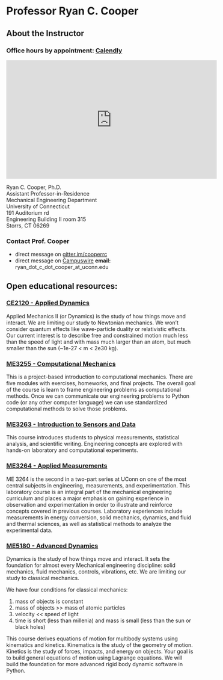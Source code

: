 # Professor Ryan C. Cooper
## About the Instructor
### __Office hours__ by appointment: [Calendly](https://calendly.com/ryan-c-cooper/30min)

<iframe width="560" height="315"
src="https://www.youtube.com/embed/pvdID82aMEg" frameborder="0"
allow="accelerometer; autoplay; clipboard-write; encrypted-media;
gyroscope; picture-in-picture" allowfullscreen></iframe>

Ryan C. Cooper, Ph.D.\
Assistant Professor-in-Residence\
Mechanical Engineering Department\
University of Connecticut\
191 Auditorium rd\
Engineering Building II room 315\
Storrs, CT 06269

### Contact Prof. Cooper

- direct message on [gitter.im/cooperrc](https://gitter.im/cooperrc)
- direct message on [Campuswire](https://campuswire.com/)
__email:__ ryan_dot_c_dot_cooper_at_uconn.edu


## Open educational resources:

### [CE2120 - Applied Dynamics](https://cooperrc.github.io/engineering-dynamics)

Applied Mechanics II (or Dynamics) is the study of how things move and
interact. We are limiting our study to Newtonian mechanics. We won’t
consider quantum effects like wave-particle duality or relativistic
effects. Our current interest is to describe free and constrained motion
much less than the speed of light and with mass much larger than an
atom, but much smaller than the sun (~1e-27 < m < 2e30 kg).

### [ME3255 - Computational Mechanics](https://cooperrc.github.io/computational-mechanics)

This is a project-based introduction to computational mechanics. There
are five modules with exercises, homeworks, and final projects. The
overall goal of the course is learn to frame engineering problems as
computational methods. Once we can communicate our engineering problems
to Python code (or any other computer language) we can use standardized
computational methods to solve those problems.

### [ME3263 - Introduction to Sensors and Data](https://cooperrc.github.io/sensors_and_data/README.html)

This course introduces students to physical measurements, statistical
analysis, and scientific writing. Engineering concepts are explored with
hands-on laboratory and computational experiments.

### [ME3264 - Applied Measurements](https://cooperrc.github.io/applied_measurements)
ME 3264 is the second in a two-part series at UConn on one of the most
central subjects in engineering, measurements, and experimentation. This
laboratory course is an integral part of the mechanical engineering
curriculum and places a major emphasis on gaining experience in
observation and experimentation in order to illustrate and reinforce
concepts covered in previous courses. Laboratory experiences include
measurements in energy conversion, solid mechanics, dynamics, and fluid
and thermal sciences, as well as statistical methods to analyze the
experimental data.


### [ME5180 - Advanced Dynamics](https://cooperrc.github.io/advanced-dynamics)

Dynamics is the study of how things move and interact. It sets the
foundation for almost every Mechanical engineering discipline: solid
mechanics, fluid mechanics, controls, vibrations, etc. We are limiting
our study to classical mechanics.

We have four conditions for classical mechanics:

1. mass of objects is constant
2. mass of objects >> mass of atomic particles
3. velocity << speed of light
4. time is short (less than millenia) and mass is small (less than the sun
or black holes)

This course derives equations of motion for multibody systems using
kinematics and kinetics. Kinematics is the study of the geometry of
motion. Kinetics is the study of forces, impacts, and energy on objects.
Your goal is to build general equations of motion using Lagrange
equations. We will build the foundation for more advanced rigid body
dynamic software in Python.

